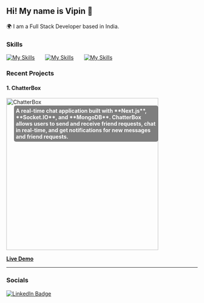 ## Hi! My name is Vipin 👋
🌍  I am a Full Stack Developer based in India.
<br>

### Skills
[![My Skills](https://skillicons.dev/icons?i=html,css,tailwind)](https://skillicons.dev)
&nbsp;&nbsp;&nbsp;&nbsp;&nbsp;
[![My Skills](https://skillicons.dev/icons?i=js,ts,react,nextjs)](https://skillicons.dev)
&nbsp;&nbsp;&nbsp;&nbsp;&nbsp;
[![My Skills](https://skillicons.dev/icons?i=nodejs,mongodb,postman)](https://skillicons.dev)

### Recent Projects

#### 1. ChatterBox

<div style="position: relative; display: inline-block;">
    <a href="https://chatterbox-lq8z.onrender.com">
        <img src="https://github.com/user-attachments/assets/32e0db9b-4bc7-463c-9c22-85846352d0f4" alt="ChatterBox" width="400"/>
        <div style="position: absolute; top: 20px; left: 20px; color: white; font-weight: bold; background-color: rgba(0, 0, 0, 0.5); padding: 5px; border-radius: 5px;">
            A real-time chat application built with **Next.js**, **Socket.IO**, and **MongoDB**. ChatterBox allows users to send and receive friend requests, chat in real-time, and get notifications for new messages and friend requests.
        </div>
    </a>
</div>

[**Live Demo**](https://chatterbox-lq8z.onrender.com)

---

### Socials
<div id="badges">
  <a href="https://www.linkedin.com/in/vipin-jangra/">
    <img src="https://img.shields.io/badge/LinkedIn-blue?style=for-the-badge&logo=linkedin&logoColor=white" alt="LinkedIn Badge"/>
  </a>
</div>



